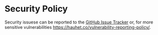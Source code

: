 # Security Policy

Security issuese can be reported to the [GitHub Issue Tracker](https://github.com/HauHetCo/Electricity-Meter-Dashboard/issues)
or, for more sensitive vulnerabilities https://hauhet.co/vulnerability-reporting-policy/.
